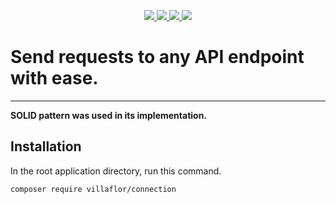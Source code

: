<p align="center">

  <a href="https://github.com/villaflor/connection/actions/workflows/test.yml">
    <img src="https://img.shields.io/github/workflow/status/villaflor/connection/Test">
  </a>
  <a href="https://github.com/villaflor/connection/blob/main/LICENSE">
    <img src="https://img.shields.io/github/license/villaflor/connection.svg?style=flat">
  </a>
  <a href="https://packagist.org/packages/villaflor/connection">
    <img src="https://img.shields.io/packagist/php-v/villaflor/connection">
  </a>
  <a href="https://packagist.org/packages/villaflor/connection">
    <img src="https://img.shields.io/packagist/v/villaflor/connection">
  </a>
</p>

# Send requests to any API endpoint with ease.

---

**SOLID pattern was used in its implementation.**

## Installation
In the root application directory, run this command.

    composer require villaflor/connection
